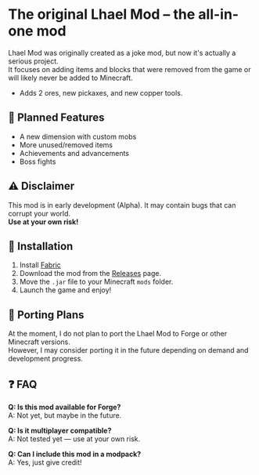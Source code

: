 # The original Lhael Mod – the all-in-one mod

Lhael Mod was originally created as a joke mod, but now it's actually a serious project.  
It focuses on adding items and blocks that were removed from the game or will likely never be added to Minecraft.

- Adds 2 ores, new pickaxes, and new copper tools.

## 🔮 Planned Features

- A new dimension with custom mobs
- More unused/removed items
- Achievements and advancements
- Boss fights

## ⚠️ Disclaimer

This mod is in early development (Alpha). It may contain bugs that can corrupt your world.  
**Use at your own risk!**

## 🔧 Installation

1. Install [Fabric](https://fabricmc.net/)
2. Download the mod from the [Releases](https://github.com/davialmeida04/seurepo/releases) page.
3. Move the `.jar` file to your Minecraft `mods` folder.
4. Launch the game and enjoy!

## 🔄 Porting Plans

At the moment, I do not plan to port the Lhael Mod to Forge or other Minecraft versions.  
However, I may consider porting it in the future depending on demand and development progress.

## ❓ FAQ

**Q: Is this mod available for Forge?**  
A: Not yet, but maybe in the future.

**Q: Is it multiplayer compatible?**  
A: Not tested yet — use at your own risk.

**Q: Can I include this mod in a modpack?**  
A: Yes, just give credit!
